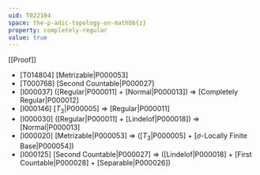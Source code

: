 ```yaml
---
uid: T022104
space: the-p-adic-topology-on-mathbb{z}
property: completely-regular
value: true
---
```

[[Proof]]

* [T014804] [Metrizable|P000053]
* [T000768] [Second Countable|P000027]
* [I000037] ([Regular|P000011] + [Normal|P000013]) => [Completely Regular|P000012]
* [I000146] [$T_3$|P000005] => [Regular|P000011]
* [I000030] ([Regular|P000011] + [Lindelof|P000018]) => [Normal|P000013]
* [I000020] [Metrizable|P000053] => ([$T_3$|P000005] + [$\sigma$-Locally Finite Base|P000054])
* [I000125] [Second Countable|P000027] => ([Lindelof|P000018] + [First Countable|P000028] + [Separable|P000026])


